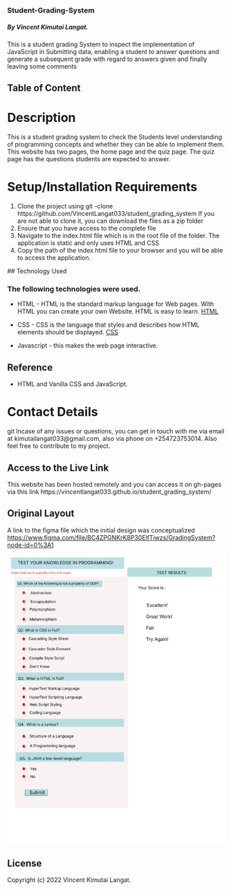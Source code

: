 ### Student-Grading-System
##### By Vincent Kimutai Langat.
This is a student grading System to inspect the implementation of JavaScript in Submitting data, enabling a student to answer questions and generate a subsequent grade with regard to answers given and finally leaving some comments

## Table of Content




<h1> Description</h1> This is a student grading system to check the Students level understanding of programming concepts and whether they can be able to implement them. 
This website has two pages, the home page and the quiz page. The quiz page has the questions students are expected to answer. 
<h1> Setup/Installation Requirements </h1>
<ol>
<li>Clone the project using git -clone https://github.com/VincentLangat033/student_grading_system  If you are not able to clone it, you can download the files as a zip folder</li>

 <li> Ensure that you have access to the complete file</li>
 <li> Navigate to the index.html file which is in the root file of the folder. The application is static and only uses HTML and CSS </li>
 <li> Copy the path of the index.html file to your browser and you will be able to access the application. </li>
</ol>
## Technology Used

### The following technologies were used.
* HTML - HTML is the standard markup language for Web pages. With HTML you can create your own Website. HTML is easy to learn. [HTML](https://www.w3schools.com/html/)
* CSS - CSS is the language that styles and describes how HTML elements should be displayed. [CSS](https://www.w3schools.com/css/)

* Javascript - this makes the web page interactive.

## Reference

* HTML and Vanilla CSS and JavaScript.
<h1> Contact Details</h1>git 
Incase of any issues or questions, you can get in touch with me via email at kimutailangat033@gmail.com, also via phone on +254723753014. Also feel free to contribute to my project.
<h2> Access to the Live Link</h2>
This website has been hosted remotely and you can access it on gh-pages via this link https://vincentlangat033.github.io/student_grading_system/



## Original Layout
A link to the figma file which the initial design was conceptualized https://www.figma.com/file/BC4ZPGNKrK8P30ElfTiwzs/GradingSystem?node-id=0%3A1

<img src="assets/grade.png" alt="">


## License

Copyright (c) 2022 Vincent Kimutai Langat.